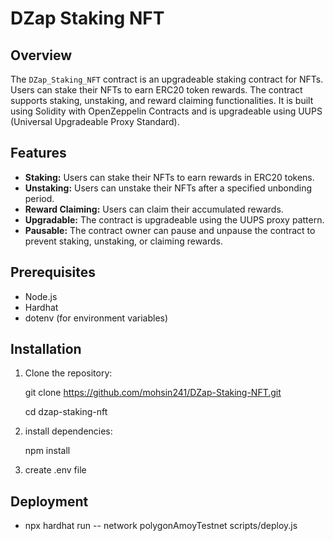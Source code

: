 # DZap Staking NFT

## Overview

The `DZap_Staking_NFT` contract is an upgradeable staking contract for NFTs. Users can stake their NFTs to earn ERC20 token rewards. The contract supports staking, unstaking, and reward claiming functionalities. It is built using Solidity with OpenZeppelin Contracts and is upgradeable using UUPS (Universal Upgradeable Proxy Standard).

## Features

- **Staking:** Users can stake their NFTs to earn rewards in ERC20 tokens.
- **Unstaking:** Users can unstake their NFTs after a specified unbonding period.
- **Reward Claiming:** Users can claim their accumulated rewards.
- **Upgradable:** The contract is upgradeable using the UUPS proxy pattern.
- **Pausable:** The contract owner can pause and unpause the contract to prevent staking, unstaking, or claiming rewards.

## Prerequisites

- Node.js
- Hardhat
- dotenv (for environment variables)

## Installation

1. Clone the repository:

   git clone https://github.com/mohsin241/DZap-Staking-NFT.git
   
   cd dzap-staking-nft

3. install dependencies:

   npm install

4. create .env file

## Deployment 

- npx hardhat run -- network polygonAmoyTestnet scripts/deploy.js

